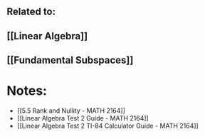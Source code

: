 ## Related to: 
## [[Linear Algebra]]
## [[Fundamental Subspaces]]
# Notes:
- [[5.5 Rank and Nullity - MATH 2164]]
- [[Linear Algebra Test 2 Guide - MATH 2164]]
- [[Linear Algebra Test 2 TI-84 Calculator Guide - MATH 2164]]
